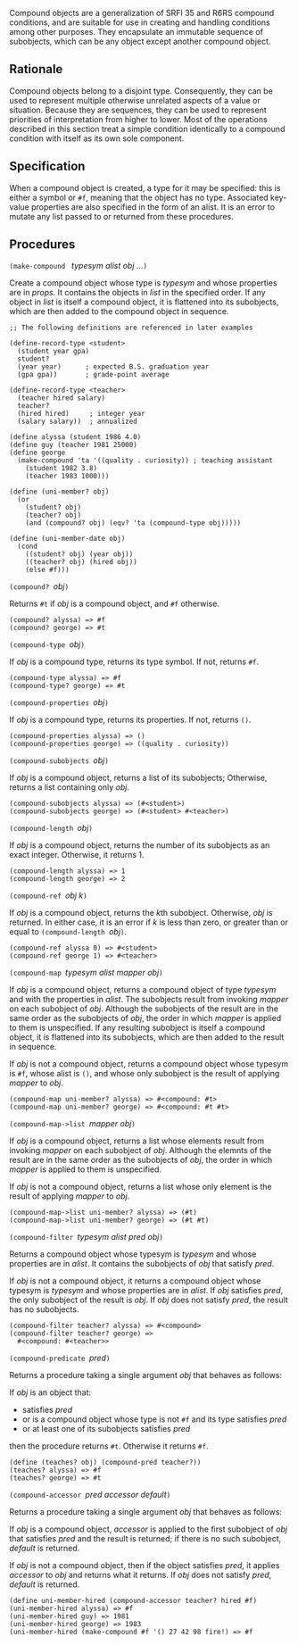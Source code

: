 Compound objects are a generalization of SRFI 35 and R6RS compound conditions,
and are suitable for use in creating and handling conditions among other purposes.
They encapsulate an immutable sequence of subobjects, which can be
any object except another compound object.  

## Rationale

Compound objects belong to a disjoint type.  Consequently, they can
be used to represent multiple otherwise unrelated aspects of a value
or situation.  Because they are sequences, they can be used to
represent priorities of interpretation from higher to lower.  Most
of the operations described
in this section treat a simple condition identically to a compound
condition with itself as its own sole component. 

## Specification

When a compound object is created, a type for it may be specified:
this is either a symbol or `#f`, meaning that the object has no type.
Associated key-value properties are also specified in the form of an alist.
It is an error to mutate any list passed to or returned from these procedures.

## Procedures

`(make-compound ` *typesym alist obj* ...`)`

Create a compound object whose type is *typesym*
and whose properties are in *props*.
It contains the objects in *list* in the specified order.
If any object in *list* is itself a compound object,
it is flattened into its subobjects,
which are then added to the compound object in sequence.

```
;; The following definitions are referenced in later examples

(define-record-type <student>
  (student year gpa)
  student?
  (year year)      ; expected B.S. graduation year
  (gpa gpa))       ; grade-point average
  
(define-record-type <teacher>
  (teacher hired salary)
  teacher?
  (hired hired)     ; integer year
  (salary salary))  ; annualized
  
(define alyssa (student 1986 4.0)
(define guy (teacher 1981 25000)
(define george
  (make-compound 'ta '((quality . curiosity)) ; teaching assistant
    (student 1982 3.8)
    (teacher 1983 1000)))
    
(define (uni-member? obj)
  (or
    (student? obj)
    (teacher? obj)
    (and (compound? obj) (eqv? 'ta (compound-type obj)))))

(define (uni-member-date obj)
  (cond
    ((student? obj) (year obj))
    ((teacher? obj) (hired obj))
    (else #f)))
```

`(compound? `*obj*`)`

Returns `#t` if *obj* is a compound object, and `#f` otherwise.

```
(compound? alyssa) => #f
(compound? george) => #t
```

`(compound-type `*obj*`)`

If *obj* is a compound type, returns its type symbol.
If not, returns `#f`.

```
(compound-type alyssa) => #f
(compound-type? george) => #t
```

`(compound-properties `*obj*`)`

If *obj* is a compound type, returns its properties.
If not, returns `()`.

```
(compound-properties alyssa) => ()
(compound-properties george) => ((quality . curiosity))
```

`(compound-subobjects `*obj*`)`

If *obj* is a compound object, returns a list of its subobjects;
Otherwise, returns a list containing only *obj*.

```
(compound-subobjects alyssa) => (#<student>)
(compound-subobjects george) => (#<student> #<teacher>)
```

`(compound-length `*obj*`)`

If *obj* is a compound object, returns the number of its subobjects as an exact
integer.  Otherwise, it returns 1.

```
(compound-length alyssa) => 1
(compound-length george) => 2
```

`(compound-ref `*obj k*`)`

If *obj* is a compound object, returns the *k*th subobject.
Otherwise, *obj* is returned.
In either case, it is an error if *k* is less than
zero, or greater than or equal to `(compound-length `*obj*`)`.

```
(compound-ref alyssa 0) => #<student>
(compound-ref george 1) => #<teacher>
```

`(compound-map `*typesym alist mapper obj*`)`

If *obj* is a compound object, returns a compound object
of type *typesym* and with the properties in *alist*.
The subobjects result from invoking *mapper* on each subobject of *obj*.
Although the subobjects of the result are in the same order as the subobjects of *obj*,
the order in which *mapper* is applied to them is unspecified.
If any resulting subobject is itself a compound object, it is flattened into its subobjects,
which are then added to the result in sequence.

If *obj* is not a compound object, returns a compound object
whose typesym is `#f`, whose alist is `()`, and
whose only subobject is the result of applying *mapper* to *obj*.

```
(compound-map uni-member? alyssa) => #<compound: #t>
(compound-map uni-member? george) => #<compound: #t #t>
```

`(compound-map->list `*mapper obj*`)`

If *obj* is a compound object, returns a list
whose elements result from invoking *mapper* on each subobject of *obj*.
Although the elemnts of the result are in the same order as the subobjects of *obj*,
the order in which *mapper* is applied to them is unspecified.

If *obj* is not a compound object, returns a list
whose only element is the result of applying *mapper* to *obj*.

```
(compound-map->list uni-member? alyssa) => (#t)
(compound-map->list uni-member? george) => (#t #t)
```

`(compound-filter `*typesym alist pred obj*`)`

Returns a compound object
whose typesym is *typesym* and whose properties are in *alist*.
It contains the subobjects of *obj* that satisfy *pred*.

If *obj* is not a compound object, it returns a compound object
whose typesym is *typesym* and whose properties are in *alist*.
If *obj* satisfies *pred*, the only subobject of the result is *obj*.
If *obj* does not satisfy *pred*, the result has no subobjects.

```
(compound-filter teacher? alyssa) => #<compound>
(compound-filter teacher? george) =>
  #<compound: #<teacher>>
```

`(compound-predicate `*pred*`)`

Returns a procedure taking a single argument *obj*
that behaves as follows:

If *obj* is an object that:

 * satisfies *pred*
 * or is a compound object whose type is not `#f` 
   and its type satisfies *pred*
 * or at least one of its subobjects satisfies *pred*

then the procedure returns `#t`.  Otherwise it returns `#f`.

```
(define (teaches? obj) (compound-pred teacher?))
(teaches? alyssa) => #f
(teaches? george) => #t
```

`(compound-accessor `*pred accessor default*`)`

Returns a procedure taking a single argument *obj*
that behaves as follows:

If *obj* is a compound object, *accessor* is applied to
the first subobject of *obj* that satisfies *pred* and the result is returned;
if there is no such subobject, *default* is returned.

If *obj* is not a compound object, then if the object satisfies *pred*,
it applies *accessor* to *obj* and returns what it returns.
If *obj* does not satisfy *pred*, *default* is returned.

```
(define uni-member-hired (compound-accessor teacher? hired #f)
(uni-member-hired alyssa) => #f
(uni-member-hired guy) => 1981
(uni-member-hired george) => 1983
(uni-member-hired (make-compound #f '() 27 42 98 fire!) => #f
```


